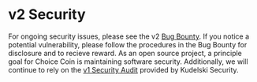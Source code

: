 # v2 Security

For ongoing security issues, please see the v2 [Bug Bounty](https://github.com/ChoiceCoin/v2/issues/96).
If you notice a potential vulnerability, please follow the procedures in the Bug Bounty for disclosure and to recieve reward.
As an open source project, a principle goal for Choice Coin is maintaining software security.
Additionally, we will continue to rely on the [v1 Security Audit](https://github.com/ChoiceCoin/Voting_DApp/blob/main/SecurityAudit/SecurityAudit.pdf) provided by Kudelski Security.
